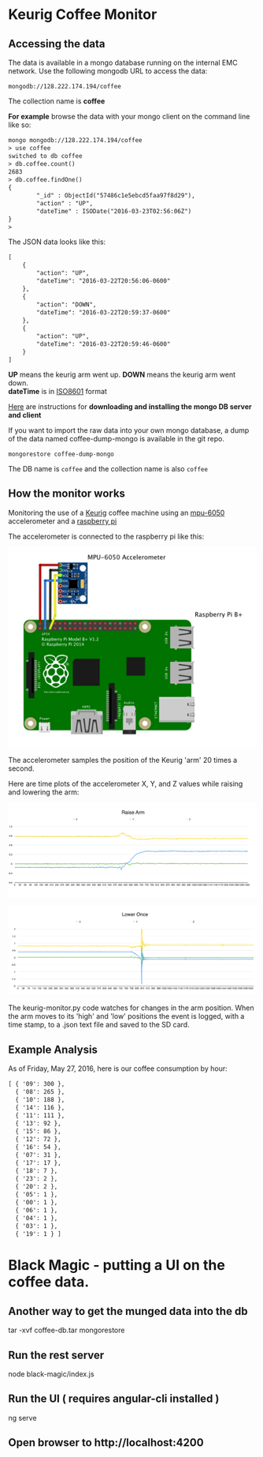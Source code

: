 Keurig Coffee Monitor
=====================

## Accessing the data

The data is available in a mongo database running on the internal EMC network.  Use the following mongodb URL to access the data:

```
mongodb://128.222.174.194/coffee
```

The collection name is **coffee**

**For example** browse the data with your mongo client on the command line like so:
```
mongo mongodb://128.222.174.194/coffee
> use coffee
switched to db coffee
> db.coffee.count()
2683
> db.coffee.findOne()
{
        "_id" : ObjectId("57486c1e5ebcd5faa97f8d29"),
        "action" : "UP",
        "dateTime" : ISODate("2016-03-23T02:56:06Z")
}
>
```

The JSON data looks like this:


```
[
    {
        "action": "UP",
        "dateTime": "2016-03-22T20:56:06-0600"
    },
    {
        "action": "DOWN",
        "dateTime": "2016-03-22T20:59:37-0600"
    },
    {
        "action": "UP",
        "dateTime": "2016-03-22T20:59:46-0600"
    }
]
```

**UP** means the keurig arm went up.
**DOWN** means the keurig arm went down.  
**dateTime** is in [ISO8601](https://en.wikipedia.org/wiki/ISO_8601) format

[Here](https://www.mongodb.com/download-center#community) are instructions for **downloading and installing the mongo DB server and client**

If you want to import the raw data into your own mongo database, a dump of the data named coffee-dump-mongo is available in the git repo.

```
mongorestore coffee-dump-mongo
```

The DB name is `coffee` and the collection name is also `coffee`




## How the monitor works

Monitoring the use of a [Keurig](http://goo.gl/837jcJ) coffee machine using an [mpu-6050](http://goo.gl/KCvR5r) accelerometer and a [raspberry pi](https://www.raspberrypi.org/products/model-b-plus/)

The accelerometer is connected to the raspberry pi like this:

![wiring](https://raw.githubusercontent.com/EMC-UI/coffee-monitor/master/block-diagram.png)

The accelerometer samples the position of the Keurig 'arm' 20 times a second.  

Here are time plots of the accelerometer X, Y, and Z values while raising and lowering the arm:

![raising](https://raw.githubusercontent.com/EMC-UI/coffee-monitor/master/raise-arm.png)

![lowering](https://raw.githubusercontent.com/EMC-UI/coffee-monitor/master/lower-arm.png)

The keurig-monitor.py code watches for changes in the arm position.  When the arm moves to its 'high' and 'low' positions the event is logged, with a time stamp, to a .json text file and saved to the SD card.


## Example Analysis
As of Friday, May 27, 2016, here is our coffee consumption by hour:

```
[ { '09': 300 },
  { '08': 265 },
  { '10': 188 },
  { '14': 116 },
  { '11': 111 },
  { '13': 92 },
  { '15': 86 },
  { '12': 72 },
  { '16': 54 },
  { '07': 31 },
  { '17': 17 },
  { '18': 7 },
  { '23': 2 },
  { '20': 2 },
  { '05': 1 },
  { '00': 1 },
  { '06': 1 },
  { '04': 1 },
  { '03': 1 },
  { '19': 1 } ]
```


# Black Magic - putting a UI on the coffee data.

## Another way to get the munged data into the db
tar -xvf coffee-db.tar
mongorestore

## Run the rest server
node black-magic/index.js

## Run the UI ( requires angular-cli installed )
ng serve

## Open browser to http://localhost:4200
